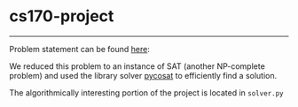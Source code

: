 # cs170-project
___
Problem statement can be found [here](https://d1b10bmlvqabco.cloudfront.net/attach/j5vqc3j229b6u7/hzpndq5jv06214/j9lmr5b0mnxk/170_Project.pdf):

We reduced this problem to an instance of SAT (another NP-complete problem) and used the library solver [pycosat](https://pypi.python.org/pypi/pycosat) to efficiently find a solution. 

The algorithmically interesting portion of the project is located in `solver.py`
